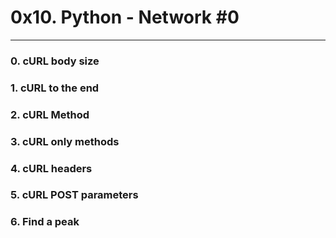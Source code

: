 # 0x10. Python - Network #0

---
### 0. cURL body size
### 1. cURL to the end
### 2. cURL Method
### 3. cURL only methods
### 4. cURL headers
### 5. cURL POST parameters
### 6. Find a peak
